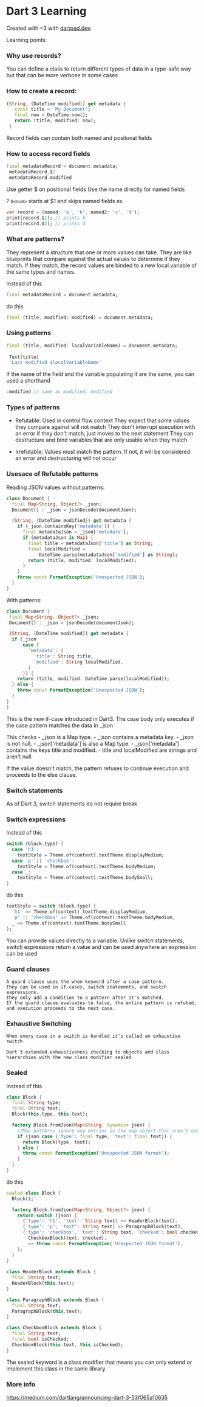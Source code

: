 # Dart 3 Learning

Created with <3 with [dartpad.dev](https://dartpad.dev).


 Learning points: 
 
 ### Why use records? 
 You can define a class to return different types of data in a type-safe way but that can be more verbose in some cases
 
 ### How to create a record:
 
``` dart
(String, {DateTime modified}) get metadata {
   const title = 'My Document'; 
   final now = DateTime.now();
   return (title, modified: now);
 }
 ```
    
 Record fields can contain both named and positonal fields
 
 ### How to access record fields
 
 ``` dart
 final metadataRecord = document.metadata;
  metadataRecord.$1
  metadataRecord.modified
 ```
   
   Use getter $<num> on positional fields
   Use the name directly for named fields
   
   ? `$<num>` starts at $1 and skips named fields
   ex. 
 
 ``` dart
 var record = (named: 'a', 'b', named2: 'c', 'd');
 print(record.$1); // prints b
 print(record.$2); // prints d
 ```
 
 ### What are patterns?
 
 They represent a structure that one or more values can take. They are like blueprints that compare against the actual values to determine if they match. If they match, the record values are binded to a new local variable of the same types and names.
 
  Instead of this
 ``` dart
 final metadataRecord = document.metadata;
 ``` 
  do this
 ``` dart
 final (title, modified: modified) = document.metadata;
 ``` 
 
 ### Using patterns
 ``` dart
 final (title, modified: localVariableName) = document.metadata;
  
  Text(title)
  'Last modified $localVariableName'
 ``` 
   
  If the name of the field and the variable populating it are the same, you can used a shorthand
 ``` dart
 :modified // same as modified: modified
 ``` 
    
 ### Types of patterns
  - Refutable:
    Used in control flow context
      They expect that some values they compare against will not match
      They don't interrupt execution with an error if they don't match, just moves to the next statement
      They can destructure and bind variables that are only usable when they match
      
  - Irrefutable:
    Values must match the pattern. If not, it will be considered an error and destructuring will not occur
  
 ### Usesace of Refutable patterns
 Reading JSON values without patterns: 
 
 ``` dart
 class Document {
   final Map<String, Object?> _json;
   Document() : _json = jsonDecode(documentJson);

   (String, {DateTime modified}) get metadata {
     if (_json.containsKey('metadata')) {                     
       final metadataJson = _json['metadata'];
       if (metadataJson is Map) {
         final title = metadataJson['title'] as String;
         final localModified =
             DateTime.parse(metadataJson['modified'] as String);
         return (title, modified: localModified);
       }
     }
     throw const FormatException('Unexpected JSON');          
   }
 }
 ``` 
  
  With patterns:
  
 ``` dart
 class Document {
  final Map<String, Object?> _json;
  Document() : _json = jsonDecode(documentJson);

  (String, {DateTime modified}) get metadata {
   if (_json                                                
       case {
         'metadata': {
           'title': String title,
           'modified': String localModified,
         }
       }) {
     return (title, modified: DateTime.parse(localModified));
   } else {
     throw const FormatException('Unexpected JSON');
   }                                                        
 }
} 
``` 
 
  This is the new if-case introduced in Dart3.
  The case body only executes if the case pattern matches the data in _json
  
  This checks
    - _json is a Map type.
    - _json contains a metadata key.
    - _json is not null.
    - _json['metadata'] is also a Map type.
    - _json['metadata'] contains the keys title and modified.
    - title and localModified are strings and aren't null.
   
   If the value doesn't match, the pattern refuses to continue execution and proceeds to the else clause.
  
 ### Switch statements
 As of Dart 3, switch statements do not require break 
 
 ### Switch expressions
 Instead of this 
 ``` dart
 switch (block.type) {
   case 'h1':
     textStyle = Theme.of(context).textTheme.displayMedium;
   case 'p' || 'checkbox':
     textStyle = Theme.of(context).textTheme.bodyMedium;
   case _:
     textStyle = Theme.of(context).textTheme.bodySmall;
 }
 ```
 do this 
 ``` dart
 textStyle = switch (block.type) {
   'h1' => Theme.of(context).textTheme.displayMedium,
   'p' || 'checkbox' => Theme.of(context).textTheme.bodyMedium,
   _ => Theme.of(context).textTheme.bodySmall
 }; 
``` 

  You can provide values directly to a variable.
  Unlike switch statements, switch expressions return a value and can be used anywhere an expression can be used
  
  ### Guard clauses
    A guard clause uses the when keyword after a case pattern.
    They can be used in if-cases, switch statements, and switch expressions.
    They only add a condition to a pattern after it's matched.
    If the guard clause evaluates to false, the entire pattern is refuted, and execution proceeds to the next case.
    
  ### Exhaustive Switching
    When every case in a switch is handled it's called an exhaustive switch
    
    Dart 3 extended exhaustiveness checking to objects and class hierarchies with the new class modifier sealed
    
  ### Sealed 
  Instead of this 
 ``` dart
 class Block {
   final String type;
   final String text;
   Block(this.type, this.text);

   factory Block.fromJson(Map<String, dynamic> json) {
     //Map patterns ignore any entries in the map object that aren't explicitly accounted for in the pattern.
     if (json case {'type': final type, 'text': final text}) {
       return Block(type, text);
     } else {
       throw const FormatException('Unexpected JSON format');
     }
   }
 }
 ``` 
  do this 
 ``` dart
 sealed class Block {
   Block();

   factory Block.fromJson(Map<String, Object?> json) {
     return switch (json) {
       {'type': 'h1', 'text': String text} => HeaderBlock(text),
       {'type': 'p', 'text': String text} => ParagraphBlock(text),
       {'type': 'checkbox', 'text': String text, 'checked': bool checked} =>
         CheckboxBlock(text, checked),
       _ => throw const FormatException('Unexpected JSON format'),
     };
   }
 }
  
 class HeaderBlock extends Block {
   final String text;
   HeaderBlock(this.text);
 }

 class ParagraphBlock extends Block {
   final String text;
   ParagraphBlock(this.text);
 }

 class CheckboxBlock extends Block {
   final String text;
   final bool isChecked;
   CheckboxBlock(this.text, this.isChecked);
 }
 ``` 
  
  The sealed keyword is a class modifier that means you can only extend or implement this class in the same library.
  
  ### More info
  https://medium.com/dartlang/announcing-dart-3-53f065a10635
 